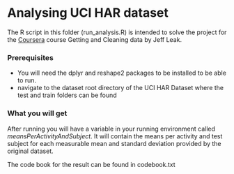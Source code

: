 # Analysing UCI HAR dataset

The R script in this folder (run_analysis.R) is intended to solve the project for the [Coursera](http://www.coursera.org/) course Getting and Cleaning data by Jeff Leak.

### Prerequisites
* You will need the dplyr and reshape2 packages to be installed to be able to run.
* navigate to the dataset root directory of the UCI HAR Dataset where the test and train folders can be found

### What you will get
After running you will have a variable in your running environment called *meansPerActivityAndSubject*. It will contain the means per activity and test subject for each measurable mean and standard deviation provided by the original dataset.

The code book for the result can be found in codebook.txt